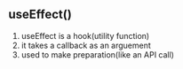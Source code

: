 ## useEffect() 
1. useEffect is a hook(utility function)
2. it takes a callback as an arguement
3. used to make preparation(like an API call)